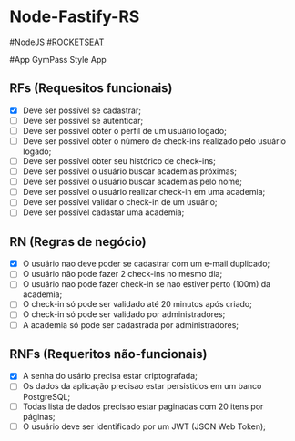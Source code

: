 # Node-Fastify-RS

#NodeJS <a href="https://www.rocketseat.com.br/" target="_blank">#ROCKETSEAT</a> 

#App 
GymPass Style App

## RFs (Requesitos funcionais)

- [x] Deve ser possível se cadastrar;
- [ ] Deve ser possível se autenticar;
- [ ] Deve ser possível obter o perfil de um usuário logado;
- [ ] Deve ser possível obter o número de check-ins realizado pelo usuário logado;
- [ ] Deve ser possível obter seu histórico de check-ins;
- [ ] Deve ser possível o usuário buscar academias próximas;
- [ ] Deve ser possível o usuário buscar academias pelo nome;
- [ ] Deve ser possível o usuário realizar check-in em uma academia;
- [ ] Deve ser possível validar o check-in de um usuário;
- [ ] Deve ser possível cadastar uma academia;

##  RN (Regras de negócio)

- [x] O usuário nao deve poder se cadastrar com um e-mail duplicado;
- [ ] O usuário não pode fazer 2 check-ins no mesmo dia;
- [ ] O usuário nao pode fazer check-in se nao estiver perto (100m) da academia;
- [ ] O check-in só pode ser validado até 20 minutos após criado;
- [ ] O check-in só pode ser validado por administradores;
- [ ] A academia só pode ser cadastrada por administradores;

## RNFs (Requeritos não-funcionais)

- [x] A senha do usário precisa estar criptografada;
- [ ] Os dados da aplicação precisao estar persistidos em um banco PostgreSQL;
- [ ] Todas lista de dados precisao estar paginadas com 20 itens por páginas;
- [ ] O usuário deve ser identificado por um JWT (JSON Web Token);
